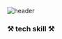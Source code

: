 ![header](https://capsule-render.vercel.app/api?type=wave&color=auto&height=200&section=header&text=Eunbin%20shin&fontSize=90)

### ⚒ tech skill ⚒


<!--
**eunbinni/eunbinni** is a ✨ _special_ ✨ repository because its `README.md` (this file) appears on your GitHub profile.

Here are some ideas to get you started:

- 🔭 I’m currently working on ...
- 🌱 I’m currently learning ...
- 👯 I’m looking to collaborate on ...
- 🤔 I’m looking for help with ...
- 💬 Ask me about ...
- 📫 How to reach me: ...
- 😄 Pronouns: ...
- ⚡ Fun fact: ...
-->
